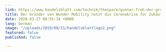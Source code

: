 ```yaml
---
link: https://www.handelsblatt.com/technik/thespark/gunnar-froh-der-gruender-von-wunder-mobility-nutzt-die-coronakrise-fuer-zukaeufe-/25688830.html
title: Der Gründer von Wunder Mobility nutzt die Coronakrise für Zukäufe
date: 2020-03-27 06:55:34 +0000
lang: German
image: "/uploads/2019/08/21/handelsblattlogo2.png"
featured: false
published: false

---
```


